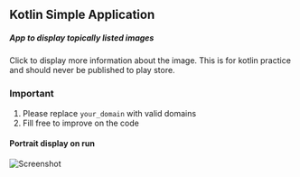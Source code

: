 ## Kotlin Simple Application

##### App to display topically listed images 

Click to display more information about the image. This is for kotlin practice and should never be published to play store.

### Important

1. Please replace `your_domain` with valid domains
2. Fill free to improve on the code

#### Portrait display on run

![Screenshot](https://androidbibles.com/public_images/kotlin_sample_screenshot.png)